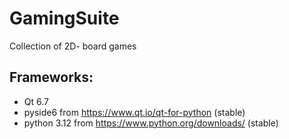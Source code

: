 # GamingSuite
Collection of 2D- board games

##  Frameworks: 
  - Qt 6.7 
  - pyside6 from https://www.qt.io/qt-for-python (stable)
  - python 3.12 from https://www.python.org/downloads/ (stable)
